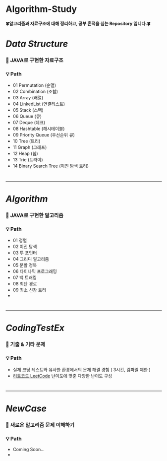 # Algorithm-Study

**:four_leaf_clover:알고리즘과 자료구조에 대해 정리하고, 공부 흔적을 심는 Repository 입니다.:four_leaf_clover:**
>
#
# _Data Structure_
### :pushpin: JAVA로 구현한 자료구조
### :bulb: Path
* 01 Permutation (순열)
* 02 Combination (조합)
* 03 Array (배열)
* 04 LinkedList (연결리스트)
* 05 Stack (스택)
* 06 Queue (큐)
* 07 Deque (데크)
* 08 Hashtable (해시테이블)
* 09 Priority Queue (우선순위 큐)
* 10 Tree (트리)
* 11 Graph (그래프)
* 12 Heap (힙)
* 13 Trie (트라이)
* 14 Binary Search Tree (이진 탐색 트리) 
#
* * *

# _Algorithm_
### :pushpin: JAVA로 구현한 알고리즘
### :bulb: Path
* 01 정렬
* 02 이진 탐색
* 03 투 포인터
* 04 그리디 알고리즘
* 05 분할 정복
* 06 다이나믹 프로그래밍
* 07 백 트래킹 
* 08 최단 경로
* 09 최소 신장 트리
* 
#
* * *

# _CodingTestEx_
### :pushpin: 기출 & 기타 문제
### :bulb: Path
* 실제 코딩 테스트와 유사한 환경에서의 문제 해결 경험 ( 3시간, 컴파일 제한 ) 
* [리트코드 LeetCode](https://leetcode.com/) 난이도에 맞춘 다양한 난이도 구성
#
* * *

# _NewCase_
### :pushpin: 새로운 알고리즘 문제 이해하기
### :bulb: Path
* Coming Soon...
*
